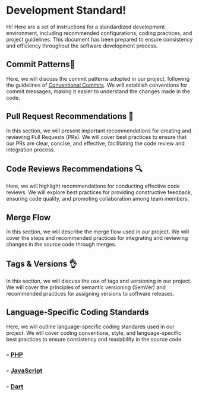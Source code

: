 ﻿# Development Standard!
Hi!  Here are a set of instructions for a standardized development environment, including recommended configurations, coding practices, and project guidelines. This document has been prepared to ensure consistency and efficiency throughout the software development process.

## Commit Patterns📜

Here, we will discuss the commit patterns adopted in our project, following the guidelines of [Conventional Commits](https://www.conventionalcommits.org/). We will establish conventions for commit messages, making it easier to understand the changes made in the code.

## Pull Request Recommendations 🚀

In this section, we will present important recommendations for creating and reviewing Pull Requests (PRs). We will cover best practices to ensure that our PRs are clear, concise, and effective, facilitating the code review and integration process.

## Code Reviews Recommendations 🔍️

Here, we will highlight recommendations for conducting effective code reviews. We will explore best practices for providing constructive feedback, ensuring code quality, and promoting collaboration among team members.
## Merge Flow

In this section, we will describe the merge flow used in our project. We will cover the steps and recommended practices for integrating and reviewing changes in the source code through merges.
## Tags & Versions 👌

In this section, we will discuss the use of tags and versioning in our project. We will cover the principles of semantic versioning (SemVer) and recommended practices for assigning versions to software releases.

## Language-Specific Coding Standards

Here, we will outline language-specific coding standards used in our project. We will cover coding conventions, style, and language-specific best practices to ensure consistency and readability in the source code.

### - [PHP](https://github.com/globaldev/standards/blob/master/languages/coldfusion.md)

### - [JavaScript](https://github.com/globaldev/standards/blob/master/languages/php.md)

### - [Dart](https://github.com/globaldev/standards/blob/master/languages/ruby.md)










